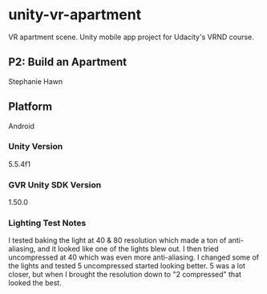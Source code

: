 # unity-vr-apartment
VR apartment scene. Unity mobile app project for Udacity's VRND course.
## P2: Build an Apartment

Stephanie Hawn

## Platform
Android

### Unity Version 
5.5.4f1

### GVR Unity SDK Version
1.50.0

### Lighting Test Notes
I tested baking the light at 40 & 80 resolution which made a ton of anti-aliasing, and it looked like one of the lights blew out. I then tried uncompressed at 40 which was even more anti-aliasing. I changed some of the lights and tested 5 uncompressed started looking better. 5 was a lot closer, but when I brought the resolution down to "2 compressed" that looked the best.
